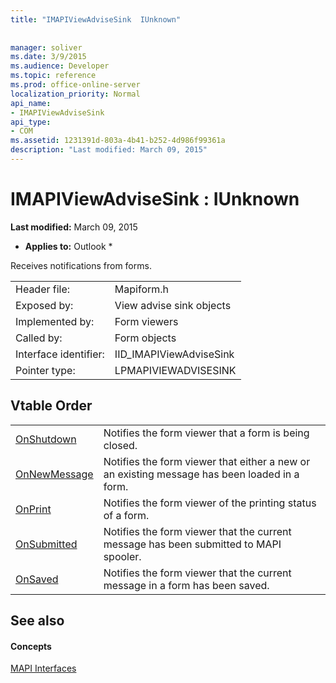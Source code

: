 ```yaml
---
title: "IMAPIViewAdviseSink  IUnknown"
 
 
manager: soliver
ms.date: 3/9/2015
ms.audience: Developer
ms.topic: reference
ms.prod: office-online-server
localization_priority: Normal
api_name:
- IMAPIViewAdviseSink
api_type:
- COM
ms.assetid: 1231391d-803a-4b41-b252-4d986f99361a
description: "Last modified: March 09, 2015"
---
```


# IMAPIViewAdviseSink : IUnknown

 **Last modified:** March 09, 2015 
  
 * **Applies to:** Outlook * 
  
Receives notifications from forms. 
  
|||
|:-----|:-----|
|Header file:  <br/> |Mapiform.h  <br/> |
|Exposed by:  <br/> |View advise sink objects  <br/> |
|Implemented by:  <br/> |Form viewers  <br/> |
|Called by:  <br/> |Form objects  <br/> |
|Interface identifier:  <br/> |IID_IMAPIViewAdviseSink  <br/> |
|Pointer type:  <br/> |LPMAPIVIEWADVISESINK  <br/> |
   
## Vtable Order

|||
|:-----|:-----|
|[OnShutdown](imapiviewadvisesink-onshutdown.md) <br/> |Notifies the form viewer that a form is being closed.  <br/> |
|[OnNewMessage](imapiviewadvisesink-onnewmessage.md) <br/> |Notifies the form viewer that either a new or an existing message has been loaded in a form.  <br/> |
|[OnPrint](imapiviewadvisesink-onprint.md) <br/> |Notifies the form viewer of the printing status of a form.  <br/> |
|[OnSubmitted](imapiviewadvisesink-onsubmitted.md) <br/> |Notifies the form viewer that the current message has been submitted to MAPI spooler.  <br/> |
|[OnSaved](imapiviewadvisesink-onsaved.md) <br/> |Notifies the form viewer that the current message in a form has been saved.  <br/> |
   
## See also

#### Concepts

[MAPI Interfaces](mapi-interfaces.md)


